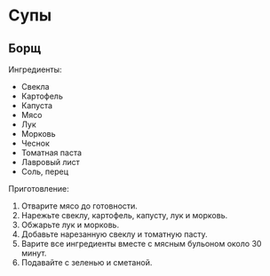 # Супы

## Борщ

Ингредиенты:
- Свекла
- Картофель
- Капуста
- Мясо
- Лук
- Морковь
- Чеснок
- Томатная паста
- Лавровый лист
- Соль, перец

Приготовление:
1. Отварите мясо до готовности.
2. Нарежьте свеклу, картофель, капусту, лук и морковь.
3. Обжарьте лук и морковь.
4. Добавьте нарезанную свеклу и томатную пасту.
5. Варите все ингредиенты вместе с мясным бульоном около 30 минут.
6. Подавайте с зеленью и сметаной.

